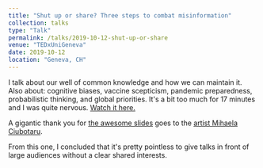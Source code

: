 ```yaml
---
title: "Shut up or share? Three steps to combat misinformation"
collection: talks
type: "Talk"
permalink: /talks/2019-10-12-shut-up-or-share
venue: "TEDxUniGeneva"
date: 2019-10-12
location: "Geneva, CH"
---
```


I talk about our well of common knowledge and how we can maintain it. Also about: cognitive biases, vaccine scepticism, pandemic preparedness, probabilistic thinking, and global priorities. It's a bit too much for 17 minutes and I was quite nervous. [Watch it here.](https://www.youtube.com/watch?v=UpOTS0AJWxE)

A gigantic thank you for [the awesome slides](https://drive.google.com/file/d/12eQT9X2_rtYvpXakpeXupJHFAiPlcN_m/view?usp=sharing) goes to the [artist Mihaela Ciubotaru](https://www.linkedin.com/in/mihaela-ciubotaru-38b18678/).

From this one, I concluded that it's pretty pointless to give talks in front of large audiences without a clear shared interests.
